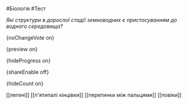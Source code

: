 #Біологія #Тест

*Які структури в дорослої стадії земноводних є пристосуванням до водного середовища?*

{noChangeVote on}

{preview on}

{hideProgress on}

{shareEnable off}

{hideCount on}

[[легені]]
[[п'ятипалі кінцівки]]
[[перетинки між пальцями]]
[[повіки]]
